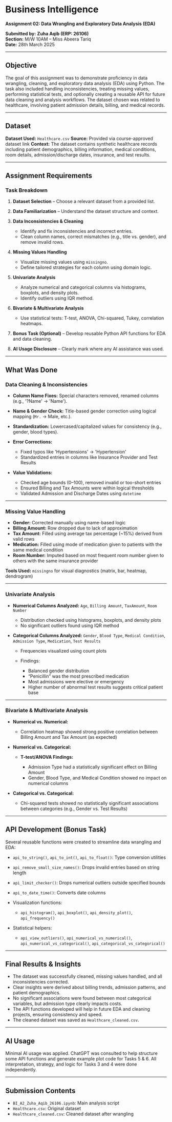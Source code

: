 # Business Intelligence

**Assignment 02: Data Wrangling and Exploratory Data Analysis (EDA)**

**Submitted by:**
**Zuha Aqib (ERP: 26106)**     
**Section:** M/W 10AM – Miss Abeera Tariq     
**Date:** 28th March 2025

---

## Objective

The goal of this assignment was to demonstrate proficiency in data wrangling, cleaning, and exploratory data analysis (EDA) using Python. The task also included handling inconsistencies, treating missing values, performing statistical tests, and optionally creating a reusable API for future data cleaning and analysis workflows. The dataset chosen was related to healthcare, involving patient admission details, billing, and medical records.

---

## Dataset

**Dataset Used:** `Healthcare.csv`
**Source:** Provided via course-approved dataset link
**Context:** The dataset contains synthetic healthcare records including patient demographics, billing information, medical conditions, room details, admission/discharge dates, insurance, and test results.

---

## Assignment Requirements

### Task Breakdown

1. **Dataset Selection** – Choose a relevant dataset from a provided list.
2. **Data Familiarization** – Understand the dataset structure and context.
3. **Data Inconsistencies & Cleaning**

   * Identify and fix inconsistencies and incorrect entries.
   * Clean column names, correct mismatches (e.g., title vs. gender), and remove invalid rows.
4. **Missing Values Handling**

   * Visualize missing values using `missingno`.
   * Define tailored strategies for each column using domain logic.
5. **Univariate Analysis**

   * Analyze numerical and categorical columns via histograms, boxplots, and density plots.
   * Identify outliers using IQR method.
6. **Bivariate & Multivariate Analysis**

   * Use statistical tests: T-test, ANOVA, Chi-squared, Tukey, correlation heatmaps.
7. **Bonus Task (Optional)** – Develop reusable Python API functions for EDA and data cleaning.
8. **AI Usage Disclosure** – Clearly mark where any AI assistance was used.

---

## What Was Done

### Data Cleaning & Inconsistencies

* **Column Name Fixes:** Special characters removed, renamed columns (e.g., '?Name' → 'Name').
* **Name & Gender Check:** Title-based gender correction using logical mapping (`Mr.` → Male, etc.).
* **Standardization:** Lowercased/capitalized values for consistency (e.g., gender, blood types).
* **Error Corrections:**

  * Fixed typos like 'Hypertensions' → 'Hypertension'
  * Standardized entries in columns like Insurance Provider and Test Results
* **Value Validations:**

  * Checked age bounds (0–100), removed invalid or too-short entries
  * Ensured Billing and Tax Amounts were within logical thresholds
  * Validated Admission and Discharge Dates using `datetime`

---

### Missing Value Handling

* **Gender:** Corrected manually using name-based logic
* **Billing Amount:** Row dropped due to lack of approximation
* **Tax Amount:** Filled using average tax percentage (\~15%) derived from valid rows
* **Medication:** Filled using mode of medication given to patients with the same medical condition
* **Room Number:** Imputed based on most frequent room number given to others with the same insurance provider

**Tools Used:** `missingno` for visual diagnostics (matrix, bar, heatmap, dendrogram)

---

### Univariate Analysis

* **Numerical Columns Analyzed:** `Age`, `Billing Amount`, `TaxAmount`, `Room Number`

  * Distribution checked using histograms, boxplots, and density plots
  * No significant outliers found using IQR method
* **Categorical Columns Analyzed:** `Gender`, `Blood Type`, `Medical Condition`, `Admission Type`, `Medication`, `Test Results`

  * Frequencies visualized using count plots
  * Findings:

    * Balanced gender distribution
    * “Penicillin” was the most prescribed medication
    * Most admissions were elective or emergency
    * Higher number of abnormal test results suggests critical patient base

---

### Bivariate & Multivariate Analysis

* **Numerical vs. Numerical:**

  * Correlation heatmap showed strong positive correlation between Billing Amount and Tax Amount (as expected)
* **Numerical vs. Categorical:**

  * **T-test/ANOVA Findings:**

    * Admission Type had a statistically significant effect on Billing Amount
    * Gender, Blood Type, and Medical Condition showed no impact on numerical columns
* **Categorical vs. Categorical:**

  * Chi-squared tests showed no statistically significant associations between categories (e.g., Gender vs. Test Results)

---

## API Development (Bonus Task)

Several reusable functions were created to streamline data wrangling and EDA:

* `api_to_string()`, `api_to_int()`, `api_to_float()`: Type conversion utilities
* `api_remove_small_size_names()`: Drops invalid entries based on string length
* `api_limit_checker()`: Drops numerical outliers outside specified bounds
* `api_to_date_time()`: Converts date columns
* Visualization functions:

  * `api_histogram()`, `api_boxplot()`, `api_density_plot()`, `api_frequency()`
* Statistical helpers:

  * `api_view_outliers()`, `api_numerical_vs_numerical()`, `api_numerical_vs_categorical()`, `api_categorical_vs_categorical()`

---

## Final Results & Insights

* The dataset was successfully cleaned, missing values handled, and all inconsistencies corrected.
* Clear insights were derived about billing trends, admission patterns, and patient demographics.
* No significant associations were found between most categorical variables, but admission type clearly impacts costs.
* The API functions developed will help in future EDA and cleaning projects, ensuring consistency and speed.
* The cleaned dataset was saved as `Healthcare_cleaned.csv`.

---

## AI Usage

Minimal AI usage was applied. ChatGPT was consulted to help structure some API functions and generate example plot code for Tasks 5 & 6. All interpretation, strategy, and logic for Tasks 3 and 4 were done independently.

---

## Submission Contents

* `BI_A2_Zuha_Aqib_26106.ipynb`: Main analysis script
* `Healthcare.csv`: Original dataset
* `Healthcare_cleaned.csv`: Cleaned dataset after wrangling
